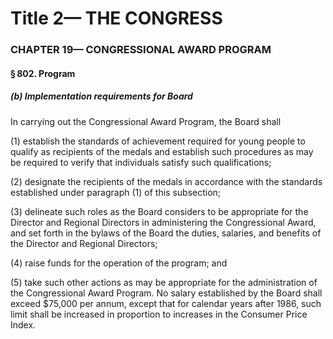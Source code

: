 
# Title 2— THE CONGRESS
### CHAPTER 19— CONGRESSIONAL AWARD PROGRAM
#### § 802. Program
##### (b) Implementation requirements for Board

In carrying out the Congressional Award Program, the Board shall

(1) establish the standards of achievement required for young people to qualify as recipients of the medals and establish such procedures as may be required to verify that individuals satisfy such qualifications;

(2) designate the recipients of the medals in accordance with the standards established under paragraph (1) of this subsection;

(3) delineate such roles as the Board considers to be appropriate for the Director and Regional Directors in administering the Congressional Award, and set forth in the bylaws of the Board the duties, salaries, and benefits of the Director and Regional Directors;

(4) raise funds for the operation of the program; and

(5) take such other actions as may be appropriate for the administration of the Congressional Award Program. No salary established by the Board shall exceed $75,000 per annum, except that for calendar years after 1986, such limit shall be increased in proportion to increases in the Consumer Price Index.
